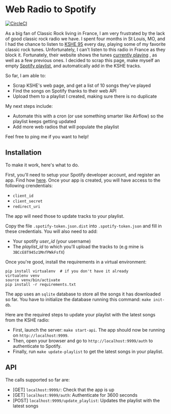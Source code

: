 # Web Radio to Spotify

[![CircleCI](https://circleci.com/gh/ericdaat/kshe-to-spotify.svg?style=svg)](https://circleci.com/gh/ericdaat/kshe-to-spotify)

As a big fan of Classic Rock living in France, I am very frustrated by the
lack of good classic rock radio we have. I spent four months in St Louis, MO,
and I had the chance to listen to [KSHE 95](http://www.kshe95.com/) every day,
playing some of my favorite classic rock tunes. Unfortunately, I can't listen
to this radio in France as they block it. Fortunately, their website shows
the tunes [currently playing](http://player.listenlive.co/20101/en/songhistory)
, as well as a few previous ones. I decided to scrap this page, make myself
an empty [Spotify playlist](https://open.spotify.com/user/ericda/playlist/3BCcE8T945z1MnfPWkFsfX),
and automatically add in the KSHE tracks.

So far, I am able to:

- Scrap KSHE's web page, and get a list of 10 songs they've played
- Find the songs on Spotify thanks to their web API
- Upload them to a playlist I created, making sure there is no duplicate

My next steps include:

- Automate this with a cron (or use something smarter like Airflow)
  so the playlist keeps getting updated
- Add more web radios that will populate the playlist

Feel free to ping me if you want to help!

## Installation

To make it work, here's what to do.

First, you'll need to setup your Spotify developer account, and register an app.
Find how [here](https://developer.spotify.com/web-api/).
Once your app is created, you will have access to the following crendentials:

- `client_id`
- `client_secret`
- `redirect_uri`

The app will need those to update tracks to your playlist.

Copy the file `.spotify-token.json.dist` into `.spotify-token.json`
and fill in these credentials. You will also need to add:

- Your spotify *user_id* (your username)
- The *playlist_id* to which you'll upload the tracks to
  (e.g mine is `3BCcE8T945z1MnfPWkFsfX`)

Once you're good, install the requirements in a virtual environment:

``` shell
pip install virtualenv  # if you don't have it already
virtualenv venv
source venv/bin/activate
pip install -r requirements.txt
```

The app uses an `sqlite` database to store all the songs it has downloaded so far. You have to initialize the database running this command: `make init-db`.

Here are the required steps to update your playlist with
the latest songs from the KSHE radio:

- First, launch the server: `make start-api`. The app should now be running on `http://localhost:9999`.
- Then, open your browser and go to `http://localhost:9999/auth` to authenticate to Spotify.
- Finally, run `make update-playlist` to get the latest songs in your playlist.

## API

The calls supported so far are:

- [GET] `localhost:9999/`: Check that the app is up
- [GET] `localhost:9999/auth`: Authenticate for 3600 seconds
- [POST] `localhost:9999/update_playlist`: Updates the playlist with the latest songs
